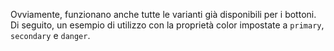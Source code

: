 Ovviamente, funzionano anche tutte le varianti già disponibili per i bottoni. 
Di seguito, un esempio di utilizzo con la proprietà color impostate a `primary`, `secondary` e `danger`.

